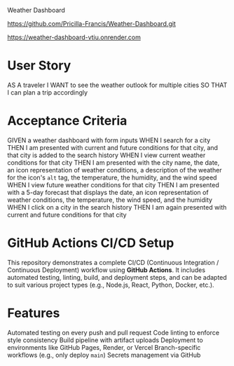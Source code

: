 Weather Dashboard

https://github.com/Pricilla-Francis/Weather-Dashboard.git

https://weather-dashboard-vtiu.onrender.com


# User Story
AS A traveler
I WANT to see the weather outlook for multiple cities
SO THAT I can plan a trip accordingly


# Acceptance Criteria
GIVEN a weather dashboard with form inputs
WHEN I search for a city
THEN I am presented with current and future conditions for that city, and that city is added to the search history
WHEN I view current weather conditions for that city
THEN I am presented with the city name, the date, an icon representation of weather conditions, a description of the weather for the icon's `alt` tag, the temperature, the humidity, and the wind speed
WHEN I view future weather conditions for that city
THEN I am presented with a 5-day forecast that displays the date, an icon representation of weather conditions, the temperature, the wind speed, and the humidity
WHEN I click on a city in the search history
THEN I am again presented with current and future conditions for that city

# GitHub Actions CI/CD Setup

This repository demonstrates a complete CI/CD (Continuous Integration / Continuous Deployment) workflow using **GitHub Actions**. It includes automated testing, linting, build, and deployment steps, and can be adapted to suit various project types (e.g., Node.js, React, Python, Docker, etc.).


# Features

Automated testing on every push and pull request
Code linting to enforce style consistency
Build pipeline with artifact uploads
Deployment to environments like GitHub Pages, Render, or Vercel
Branch-specific workflows (e.g., only deploy `main`)
Secrets management via GitHub

